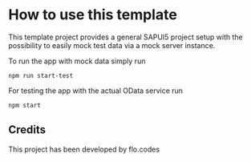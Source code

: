 # How to use this template

This template project provides a general SAPUI5 project setup with the possibility to easily mock test data via a mock server instance.

To run the app with mock data simply run

`npm run start-test`

For testing the app with the actual OData service run

`npm start`

## Credits

This project has been developed by flo.codes
